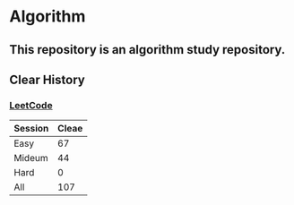 # Algorithm

## This repository is an algorithm study repository.

## Clear History
### [LeetCode](https://leetcode.com/)

|Session|Cleae|
|------|--|
|Easy|67|
|Mideum|44|
|Hard|0|
|All|107|
